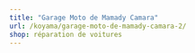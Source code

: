 ```yaml
---
title: "Garage Moto de Mamady Camara"
url: /koyama/garage-moto-de-mamady-camara-2/
shop: réparation de voitures
---
```

